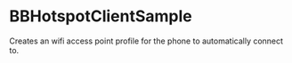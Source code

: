 BBHotspotClientSample
=====================

Creates an wifi access point profile for the phone to automatically connect to.